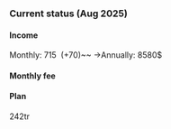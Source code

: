 ### Current status (Aug 2025)
#### Income
Monthly: 715$ ~~(+70$)~~ →Annually: 8580$
#### Monthly fee

#### Plan

242tr